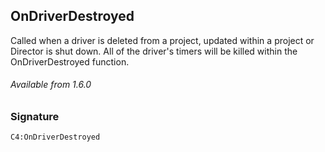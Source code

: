 ## OnDriverDestroyed

Called when a driver is deleted from a project, updated within a project or Director is shut down. All of the driver's timers will be killed within the OnDriverDestroyed function.

###### Available from 1.6.0


### Signature

`C4:OnDriverDestroyed `
